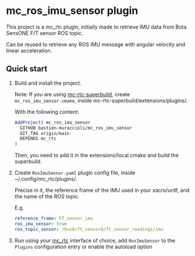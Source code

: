 mc_ros_imu_sensor plugin
==

This project is a mc_rtc plugin, initially made to retrieve IMU data from Bota SensONE F/T sensor ROS topic.

Can be reused to retrieve any ROS IMU message with angular velocity and linear acceleration.

Quick start
--

1. Build and install the project.

	Note: If you are using [mc-rtc-superbuild](https://github.com/mc-rtc/mc-rtc-superbuild), create `mc_ros_imu_sensor.cmake`, inside mc-rtc-superbuild/extensions/plugins/.

	With the following content:    
	
	```cmake
	AddProject( mc_ros_imu_sensor
	  GITHUB bastien-muraccioli/mc_ros_imu_sensor
	  GIT_TAG origin/main
	  DEPENDS mc_rtc
	)
	```
	
	  Then, you need to add it in the extensions/local.cmake and build the superbuild.

3. Create `RosImuSensor.yaml` plugin config file, inside ~/.config/mc_rtc/plugins/.
   
    Precise in it, the reference frame of the IMU used in your xacro/urdf, and the name of the ROS topic.

   E.g.
    ```yaml
	reference_frame: FT_sensor_imu
	ros_imu_sensor: true
	ros_topic_sensor: /bus0/ft_sensor0/ft_sensor_readings/imu
    ``` 
4. Run using your [mc_rtc] interface of choice, add `RosImuSensor` to the `Plugins` configuration entry or enable the autoload option

[mc_rtc]: https://jrl-umi3218.github.io/mc_rtc/
